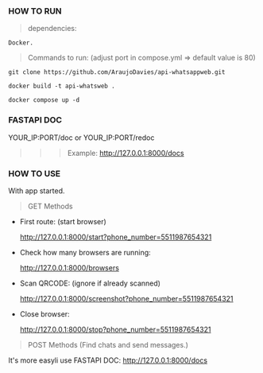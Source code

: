 ### HOW TO RUN

> dependencies:

    Docker.

> Commands to run: (adjust port in compose.yml => default value is 80)

    git clone https://github.com/AraujoDavies/api-whatsappweb.git
    
    docker build -t api-whatsweb .
    
    docker compose up -d

### FASTAPI DOC

YOUR_IP:PORT/doc or YOUR_IP:PORT/redoc

>>> Example: http://127.0.0.1:8000/docs


### HOW TO USE

With app started.

> GET Methods

- First route: (start browser)

    http://127.0.0.1:8000/start?phone_number=5511987654321

- Check how many browsers are running:

    http://127.0.0.1:8000/browsers

- Scan QRCODE: (ignore if already scanned)

    http://127.0.0.1:8000/screenshot?phone_number=5511987654321

- Close browser:
    
    http://127.0.0.1:8000/stop?phone_number=5511987654321    


> POST Methods (Find chats and send messages.) 

It's more easyli use FASTAPI DOC: http://127.0.0.1:8000/docs

